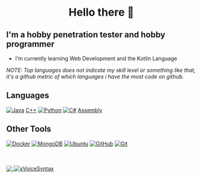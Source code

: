 <h1 align="center">Hello there  👋</h1>

## I'm a hobby penetration tester and hobby programmer

- I’m currently learning Web Development and the Kotlin Language

*NOTE: Top languages does not indicate my skill level or something like that, it's a github metric of which languages i have the most code on github.*

## Languages

[![Java](https://img.shields.io/badge/Java-FF002B?style=for-the-badge&logo=Java)](https://oracle.com/java)
[C++](https://img.shields.io/badge/C%2B%2B-5C2D91?style=for-the-badge&logo=c%2B%2B&logoColor=fff)
[![Python](https://img.shields.io/badge/Python-3617FF?style=for-the-badge&logo=Python)](https://www.python.org/)
[![C#](https://img.shields.io/badge/CSharp-04B404?style=for-the-badge&logo=C#)](https://docs.microsoft.com/en-us/dotnet/csharp/)
[Assembly](https://img.shields.io/badge/Assembly-848484?style=for-the-badge&logo=Assembly)

## Other Tools

[![Docker](https://img.shields.io/badge/Docker-2496ED?style=for-the-badge&logo=docker&logoColor=fff)](https://www.docker.com/)
[![MongoDB](https://img.shields.io/badge/MongoDB-336791?style=for-the-badge&logo=MongoDB&logoColor=fff)](https://www.mongodb.com)
[![Ubuntu](https://img.shields.io/badge/Ubuntu-FF5784?style=for-the-badge&logo=Ubuntu)](https://ubuntu.com/)
[![GitHub](https://img.shields.io/badge/GitHub-04B404?style=for-the-badge&logo=GitHub)](https://github.com)
[![Git](https://img.shields.io/badge/Git-FA5858?style=for-the-badge&logo=Git)](https://git-scm.com/)

<br />
<br />

<a href="https://github.com/xVoiceSyntax/xVoiceSyntax">
  <!-- Change the `github-readme-stats.anuraghazra1.vercel.app` to `github-readme-stats.vercel.app`  -->
  <img align="center" src="https://github-readme-stats.anuraghazra1.vercel.app/api/top-langs/?username=xVoiceSyntax&theme=radical" />
</a>
<a href="https://github.com/xVoiceSyntax/xVoiceSyntax">
  <img align="center" src="https://github-readme-stats.anuraghazra1.vercel.app/api?username=xVoiceSyntax&show_icons=true&theme=radical&line_height=27" alt="xVoiceSyntax" />
</a>
